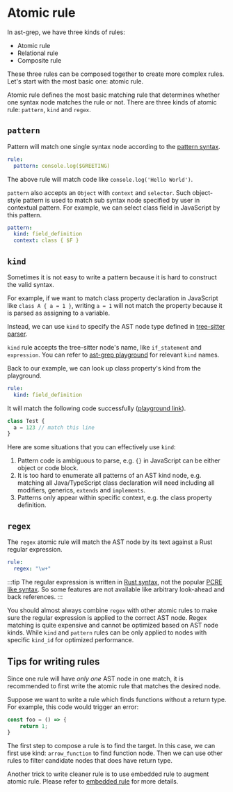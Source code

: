 # Atomic rule

In ast-grep, we have three kinds of rules:

* Atomic rule
* Relational rule
* Composite rule

These three rules can be composed together to create more complex rules. Let's start with the most basic one: atomic rule.

Atomic rule defines the most basic matching rule that determines whether one syntax node matches the rule or not. There are three kinds of atomic rule: `pattern`, `kind` and `regex`.

## `pattern`

Pattern will match one single syntax node according to the [pattern syntax](/guide/pattern-syntax).

```yaml
rule:
  pattern: console.log($GREETING)
```

The above rule will match code like `console.log('Hello World')`.

`pattern` also accepts an `Object` with `context` and `selector`. Such object-style pattern is used to match sub syntax node specified by user in contextual pattern. For example, we can select class field in JavaScript by this pattern.

```yaml
pattern:
  kind: field_definition
  context: class { $F }
```

## `kind`

Sometimes it is not easy to write a pattern because it is hard to construct the valid syntax.

For example, if we want to match class property declaration in JavaScript like `class A { a = 1 }`,
writing `a = 1` will not match the property because it is parsed as assigning to a variable.

Instead, we can use `kind` to specify the AST node type defined in [tree-sitter parser](https://tree-sitter.github.io/tree-sitter/using-parsers#named-vs-anonymous-nodes).

`kind` rule accepts the tree-sitter node's name, like `if_statement` and `expression`.
You can refer to [ast-grep playground](/playground) for relevant `kind` names.

Back to our example, we can look up class property's kind from the playground.

```yaml
rule:
  kind: field_definition
```

It will match the following code successfully ([playground link](/playground.html#eyJtb2RlIjoiQ29uZmlnIiwibGFuZyI6ImphdmFzY3JpcHQiLCJxdWVyeSI6ImEgPSAxMjMiLCJjb25maWciOiIjIENvbmZpZ3VyZSBSdWxlIGluIFlBTUxcbnJ1bGU6XG4gIGtpbmQ6IHB1YmxpY19maWVsZF9kZWZpbml0aW9uIiwic291cmNlIjoiY2xhc3MgVGVzdCB7XG4gIGEgPSAxMjNcbn0ifQ==)).

```js
class Test {
  a = 123 // match this line
}
```

Here are some situations that you can effectively use `kind`:
1. Pattern code is ambiguous to parse, e.g. `{}` in JavaScript can be either object or code block.
2. It is too hard to enumerate all patterns of an AST kind node, e.g. matching all Java/TypeScript class declaration will need including all modifiers, generics, `extends` and `implements`.
3. Patterns only appear within specific context, e.g. the class property definition.


## `regex`

The `regex` atomic rule will match the AST node by its text against a Rust regular expression.

```yaml
rule:
  regex: "\w+"
```

:::tip
The regular expression is written in [Rust syntax](https://docs.rs/regex/latest/regex/), not the popular [PCRE like syntax](https://developer.mozilla.org/en-US/docs/Web/JavaScript/Guide/Regular_Expressions).
So some features are not available like arbitrary look-ahead and back references.
:::

You should almost always combine `regex` with other atomic rules to make sure the regular expression is applied to the correct AST node. Regex matching is quite expensive and cannot be optimized based on AST node kinds. While `kind` and `pattern` rules can be only applied to nodes with specific `kind_id` for optimized performance.

## Tips for writing rules

Since one rule will have *only one* AST node in one match, it is recommended to first write the atomic rule that matches the desired node.

Suppose we want to write a rule which finds functions without a return type.
For example, this code would trigger an error:

```ts
const foo = () => {
	return 1;
}
```
The first step to compose a rule is to find the target. In this case, we can first use kind: `arrow_function` to find function node. Then we can use other rules to filter candidate nodes that does have return type.

Another trick to write cleaner rule is to use embedded rule to augment atomic rule.
Please refer to [embedded rule](/guide/rule-config/composite-rule.html#embedded-rules) for more details.

